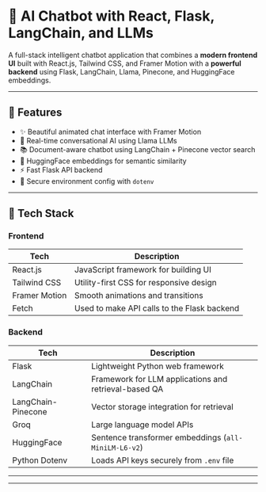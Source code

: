 # 🧠 AI Chatbot with React, Flask, LangChain, and LLMs

A full-stack intelligent chatbot application that combines a **modern frontend UI** built with React.js, Tailwind CSS, and Framer Motion with a **powerful backend** using Flask, LangChain, Llama, Pinecone, and HuggingFace embeddings.

---

## 🚀 Features

- ✨ Beautiful animated chat interface with Framer Motion
- 💬 Real-time conversational AI using Llama LLMs
- 📚 Document-aware chatbot using LangChain + Pinecone vector search
- 🧠 HuggingFace embeddings for semantic similarity
- ⚡ Fast Flask API backend
- 🔐 Secure environment config with `dotenv`

---

## 🧩 Tech Stack

### Frontend

| Tech          | Description                                 |
| ------------- | ------------------------------------------- |
| React.js      | JavaScript framework for building UI        |
| Tailwind CSS  | Utility-first CSS for responsive design     |
| Framer Motion | Smooth animations and transitions           |
| Fetch         | Used to make API calls to the Flask backend |

### Backend

| Tech               | Description                                           |
| ------------------ | ----------------------------------------------------- |
| Flask              | Lightweight Python web framework                      |
| LangChain          | Framework for LLM applications and retrieval-based QA |
| LangChain-Pinecone | Vector storage integration for retrieval              |
| Groq               | Large language model APIs                             |
| HuggingFace        | Sentence transformer embeddings (`all-MiniLM-L6-v2`)  |
| Python Dotenv      | Loads API keys securely from `.env` file              |

---

---
